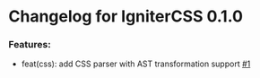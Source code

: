 # Changelog for IgniterCSS 0.1.0

### Features:

- feat(css): add CSS parser with AST transformation support
 [#1](https://github.com/ash-project/igniter_css/pull/1)
